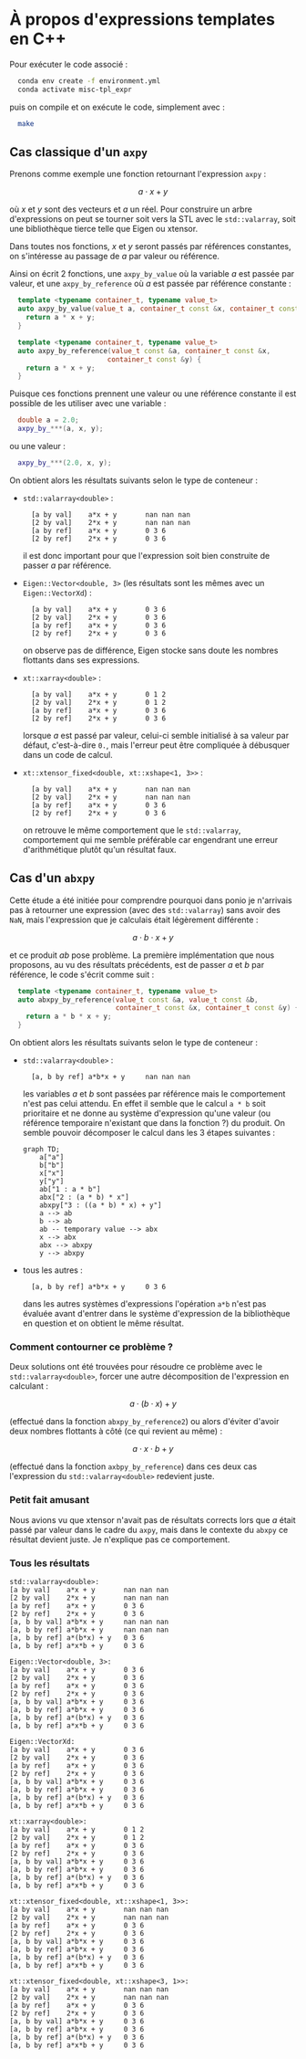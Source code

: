 # À propos d'expressions templates en C++

Pour exécuter le code associé :

```sh
  conda env create -f environment.yml
  conda activate misc-tpl_expr
```

puis on compile et on exécute le code, simplement avec :

```sh
  make
```


## Cas classique d'un `axpy`

Prenons comme exemple une fonction retournant l'expression `axpy` :

$$
  a\cdot x + y
$$

où $x$ et $y$ sont des vecteurs et $a$ un réel. Pour construire un arbre d'expressions on peut se tourner soit vers la STL avec le `std::valarray`, soit une bibliothèque tierce telle que Eigen ou xtensor.

Dans toutes nos fonctions, $x$ et $y$ seront passés par références constantes, on s'intéresse au passage de $a$ par valeur ou référence.

Ainsi on écrit 2 fonctions, une `axpy_by_value` où la variable $a$ est passée par valeur, et une `axpy_by_reference` où $a$ est passée par référence constante :

```cpp
  template <typename container_t, typename value_t>
  auto axpy_by_value(value_t a, container_t const &x, container_t const &y) {
    return a * x + y;
  }

  template <typename container_t, typename value_t>
  auto axpy_by_reference(value_t const &a, container_t const &x,
                        container_t const &y) {
    return a * x + y;
  }
```

Puisque ces fonctions prennent une valeur ou une référence constante il est possible de les utiliser avec une variable :

```cpp
  double a = 2.0;
  axpy_by_***(a, x, y);
```

ou une valeur :

```cpp
  axpy_by_***(2.0, x, y);
```

On obtient alors les résultats suivants selon le type de conteneur :

* `std::valarray<double>` :
  ```
    [a by val]    a*x + y     	nan nan nan
    [2 by val]    2*x + y     	nan nan nan
    [a by ref]    a*x + y     	0 3 6
    [2 by ref]    2*x + y     	0 3 6
  ```

  il est donc important pour que l'expression soit bien construite de passer $a$ par référence.

* `Eigen::Vector<double, 3>` (les résultats sont les mêmes avec un `Eigen::VectorXd`) :
  ```
    [a by val]    a*x + y     	0 3 6
    [2 by val]    2*x + y     	0 3 6
    [a by ref]    a*x + y     	0 3 6
    [2 by ref]    2*x + y     	0 3 6
  ```

  on observe pas de différence, Eigen stocke sans doute les nombres flottants dans ses expressions.

* `xt::xarray<double>` :
  ```
    [a by val]    a*x + y     	0 1 2
    [2 by val]    2*x + y     	0 1 2
    [a by ref]    a*x + y     	0 3 6
    [2 by ref]    2*x + y     	0 3 6
  ```

  lorsque $a$ est passé par valeur, celui-ci semble initialisé à sa valeur par défaut, c'est-à-dire `0.`, mais l'erreur peut être compliquée à débusquer dans un code de calcul.

* `xt::xtensor_fixed<double, xt::xshape<1, 3>>` :
  ```
    [a by val]    a*x + y     	nan nan nan
    [2 by val]    2*x + y     	nan nan nan
    [a by ref]    a*x + y     	0 3 6
    [2 by ref]    2*x + y     	0 3 6
  ```
  on retrouve le même comportement que le `std::valarray`, comportement qui me semble préférable car engendrant une erreur d'arithmétique plutôt qu'un résultat faux.


## Cas d'un `abxpy`

Cette étude a été initiée pour comprendre pourquoi dans ponio je n'arrivais pas à retourner une expression (avec des `std::valarray`) sans avoir des `NaN`, mais l'expression que je calculais était légèrement différente :

$$
  a \cdot b \cdot x + y
$$

et ce produit $ab$ pose problème. La première implémentation que nous proposons, au vu des résultats précédents, est de passer $a$ et $b$ par référence, le code s'écrit comme suit :

```cpp
  template <typename container_t, typename value_t>
  auto abxpy_by_reference(value_t const &a, value_t const &b,
                          container_t const &x, container_t const &y) {
    return a * b * x + y;
  }
```

On obtient alors les résultats suivants selon le type de conteneur :

* `std::valarray<double>` :

  ```
    [a, b by ref] a*b*x + y   	nan nan nan
  ```

  les variables $a$ et $b$ sont passées par référence mais le comportement n'est pas celui attendu. En effet il semble que le calcul `a * b` soit prioritaire et ne donne au système d'expression qu'une valeur (ou référence temporaire n'existant que dans la fonction ?) du produit. On semble pouvoir décomposer le calcul dans les 3 étapes suivantes :

  ```mermaid
  graph TD;
      a["a"]
      b["b"]
      x["x"]
      y["y"]
      ab["1 : a * b"]
      abx["2 : (a * b) * x"]
      abxpy["3 : ((a * b) * x) + y"]
      a --> ab
      b --> ab
      ab -- temporary value --> abx
      x --> abx
      abx --> abxpy
      y --> abxpy
  ```

* tous les autres :

  ```
    [a, b by ref] a*b*x + y   	0 3 6
  ```

  dans les autres systèmes d'expressions l'opération `a*b` n'est pas évaluée avant d'entrer dans le système d'expression de la bibliothèque en question et on obtient le même résultat.


### Comment contourner ce problème ?

Deux solutions ont été trouvées pour résoudre ce problème avec le `std::valarray<double>`, forcer une autre décomposition de l'expression en calculant :

$$
  a \cdot ( b \cdot x) + y
$$

(effectué dans la fonction `abxpy_by_reference2`) ou alors d'éviter d'avoir deux nombres flottants à côté (ce qui revient au même) :

$$
  a \cdot x \cdot b + y
$$

(effectué dans la fonction `axbpy_by_reference`) dans ces deux cas l'expression du `std::valarray<double>` redevient juste.

### Petit fait amusant

Nous avions vu que xtensor n'avait pas de résultats corrects lors que $a$ était passé par valeur dans le cadre du `axpy`, mais dans le contexte du `abxpy` ce résultat devient juste. Je n'explique pas ce comportement.

### Tous les résultats

```
std::valarray<double>:
[a by val]    a*x + y     	nan nan nan
[2 by val]    2*x + y     	nan nan nan
[a by ref]    a*x + y     	0 3 6
[2 by ref]    2*x + y     	0 3 6
[a, b by val] a*b*x + y   	nan nan nan
[a, b by ref] a*b*x + y   	nan nan nan
[a, b by ref] a*(b*x) + y 	0 3 6
[a, b by ref] a*x*b + y   	0 3 6

Eigen::Vector<double, 3>:
[a by val]    a*x + y     	0 3 6
[2 by val]    2*x + y     	0 3 6
[a by ref]    a*x + y     	0 3 6
[2 by ref]    2*x + y     	0 3 6
[a, b by val] a*b*x + y   	0 3 6
[a, b by ref] a*b*x + y   	0 3 6
[a, b by ref] a*(b*x) + y 	0 3 6
[a, b by ref] a*x*b + y   	0 3 6

Eigen::VectorXd:
[a by val]    a*x + y     	0 3 6
[2 by val]    2*x + y     	0 3 6
[a by ref]    a*x + y     	0 3 6
[2 by ref]    2*x + y     	0 3 6
[a, b by val] a*b*x + y   	0 3 6
[a, b by ref] a*b*x + y   	0 3 6
[a, b by ref] a*(b*x) + y 	0 3 6
[a, b by ref] a*x*b + y   	0 3 6

xt::xarray<double>:
[a by val]    a*x + y     	0 1 2
[2 by val]    2*x + y     	0 1 2
[a by ref]    a*x + y     	0 3 6
[2 by ref]    2*x + y     	0 3 6
[a, b by val] a*b*x + y   	0 3 6
[a, b by ref] a*b*x + y   	0 3 6
[a, b by ref] a*(b*x) + y 	0 3 6
[a, b by ref] a*x*b + y   	0 3 6

xt::xtensor_fixed<double, xt::xshape<1, 3>>:
[a by val]    a*x + y     	nan nan nan
[2 by val]    2*x + y     	nan nan nan
[a by ref]    a*x + y     	0 3 6
[2 by ref]    2*x + y     	0 3 6
[a, b by val] a*b*x + y   	0 3 6
[a, b by ref] a*b*x + y   	0 3 6
[a, b by ref] a*(b*x) + y 	0 3 6
[a, b by ref] a*x*b + y   	0 3 6

xt::xtensor_fixed<double, xt::xshape<3, 1>>:
[a by val]    a*x + y     	nan nan nan
[2 by val]    2*x + y     	nan nan nan
[a by ref]    a*x + y     	0 3 6
[2 by ref]    2*x + y     	0 3 6
[a, b by val] a*b*x + y   	0 3 6
[a, b by ref] a*b*x + y   	0 3 6
[a, b by ref] a*(b*x) + y 	0 3 6
[a, b by ref] a*x*b + y   	0 3 6
```
